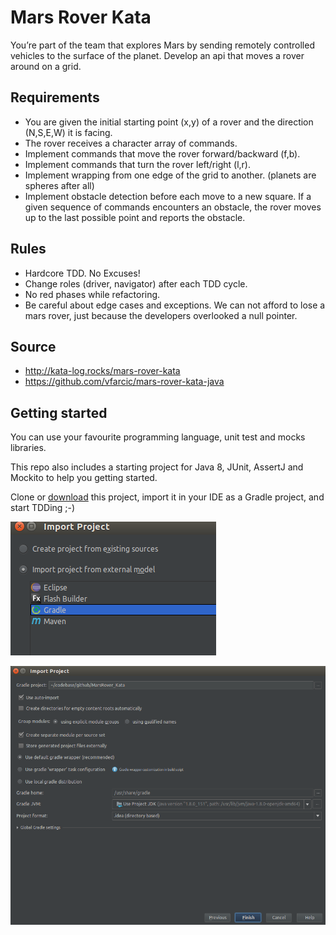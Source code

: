 Mars Rover Kata
===============

You’re part of the team that explores Mars by sending remotely controlled vehicles to the surface of the planet. 
Develop an api that moves a rover around on a grid.

## Requirements
* You are given the initial starting point (x,y) of a rover and the 
direction (N,S,E,W) it is facing.
* The rover receives a character array of commands.
* Implement commands that move the rover forward/backward (f,b).
* Implement commands that turn the rover left/right (l,r).
* Implement wrapping from one edge of the grid to another. (planets are spheres after all)
* Implement obstacle detection before each move to a new square. 
If a given sequence of commands encounters an obstacle, the rover moves up 
to the last possible point and reports the obstacle.

## Rules
* Hardcore TDD. No Excuses!
* Change roles (driver, navigator) after each TDD cycle.
* No red phases while refactoring.
* Be careful about edge cases and exceptions. We can not afford to lose a mars rover, just 
because the developers overlooked a null pointer.

## Source
- http://kata-log.rocks/mars-rover-kata
- https://github.com/vfarcic/mars-rover-kata-java

## Getting started
You can use your favourite programming language, unit test and mocks libraries.

This repo also includes a starting project for Java 8, JUnit, AssertJ and Mockito to help 
you getting started.

Clone or [download](https://github.com/Cork-Software-Craftsmanship-Community/MarsRover_Kata/archive/master.zip) this 
project, import it in your IDE as a Gradle project, and start TDDing ;-)

![Import Project](img/idea_import_1.png)

![Import Project](img/idea_import_2.png)
